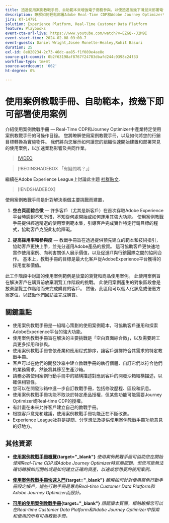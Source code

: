 ```yaml
---
title: 透過使用案例教戰手冊、自助範本來增強電子商務參與，以便透過按幾下滑鼠來部署電子商務使用案例
description: 瞭解如何輕鬆部署Adobe Real-Time CDP和Adobe Journey Optimizer中的使用案例行動手冊，並解鎖可能改善電子商務客戶參與度的工具。
jira: KT-14791
solution: Experience Platform, Real-Time Customer Data Platform
feature: Playbooks
event-cta-url-live: https://www.youtube.com/watch?v=EZGQ--J2M9I
event-start-time: 2024-02-08 09:00-7
event-guests: Daniel Wright,Josée Monette-Healey,Rohit Basuri
duration: 25
exl-id: 8e820234-2c73-46dc-aa85-f1f089e4ae8e
source-git-commit: 0b2f63198af8767f24783dbafd244c9398c24f33
workflow-type: tm+mt
source-wordcount: '662'
ht-degree: 0%

---
```


# 使用案例教戰手冊、自助範本，按幾下即可部署使用案例

介紹使用案例教戰手冊 — Real-Time CDP和Journey Optimizer中產業特定使用案例教戰手冊的可操作目錄。 您將瞭解使用案例教戰手冊，以及如何將您的行銷目標轉換為實施物件。 我們將向您展示如何讓您的組織快速開始建置和部署常見的使用案例，以加速業務影響及共同作業。

>[!VIDEO](https://video.tv.adobe.com/v/3426930/?quality=12&learn=on)

>[!BEGINSHADEBOX 「有疑問嗎？」]

繼續在Adobe Experience League上討論此主題 [社群貼文](https://experienceleaguecommunities.adobe.com/t5/adobe-experience-platform/experience-league-live-post-session-discussion-use-case/m-p/651643#M488).

>[!ENDSHADEBOX]

使用案例教戰手冊是針對解決兩個主要挑戰而建置，

1. **空白頁面綜合徵**  — 許多客戶（尤其是新客戶）在首次存取Adobe Experience平台時感到不知所措，不知從何處開始或如何運用其強大功能。 使用案例教戰手冊提供經過精選的使用案例範本集，引導客戶完成實作特定行銷目標的程式，協助客戶克服此初始障礙。

1. **提高採用率和參與度**  — 教戰手冊旨在透過提供預先建立的範本和技術指引，協助客戶更快上手，並充分運用Adobe產品的投資。  這可協助客戶更快速地實作使用案例、向利害關係人展示價值，以及促進IT與行銷團隊之間的協同合作。  基本上，教戰手冊的目標是最大化客戶從AdobeExperience平台獲得的採用度和價值。

此工作階段中討論的使用案例範例是放棄的瀏覽和商品使用案例。 此使用案例旨在解決客戶在購買前放棄瀏覽工作階段的挑戰。 此使用案例產生的對象區段會是放棄瀏覽工作階段而未完成購買的客戶。 然後，此區段可以個人化訊息或優惠方案定位，以鼓勵他們回訪並完成購買。

## 關鍵重點

* 使用案例教戰手冊是一組精心策劃的使用案例範本，可協助客戶運用和探索AdobeExperience平台的強大功能。
* 使用案例教戰手冊旨在解決的主要挑戰是「空白頁面綜合徵」，以及需要跨工具更多採用和參與。
* 使用案例教戰手冊會依產業和應用程式排序，讓客戶選擇符合其需求的特定教戰手冊。
* 客戶可以在他們的開發沙箱中建立教戰手冊的執行個體、自訂它們以符合他們的業務需求，然後將其移至生產沙箱。
* 請務必將使用案例行動手冊中的結構描述對應到客戶的開發沙箱結構描述，以確保相容性。
* 您可以在開發沙箱中進一步自訂教戰手冊，包括修改歷程、區段和訊息。
* 使用案例教戰手冊功能不取決於特定產品授權，但某些功能可能需要Journey Optimizer或Real-time CDP的授權。
* 有計畫在未來允許客戶建立自己的教戰手冊。
* 根據客戶意見和建議，使用案例教戰手冊功能正在不斷改進。
* Experience League社群是提問、分享想法及提供使用案例教戰手冊功能意見的好地方。

## 其他資源

* **[使用案例教戰手冊概覽](https://experienceleague.adobe.com/docs/experience-platform/use-case-playbooks/playbooks/overview.html){target="_blank"}**
  *使用案例教戰手冊可協助您在開始使用Real-Time CDP或Adobe Journey Optimizer時克服問題，但您可能無法確切瞭解如何開始或是如何建立正確的資產，以達成您想要的使用案例。*

* **[使用案例教戰手冊快速入門](https://experienceleague.adobe.com/docs/experience-platform/use-case-playbooks/playbooks/get-started.html?lang=zh-Hant){target="_blank"}**
  *瞭解如何針對使用案例行動手冊設定帳戶，這些行動手冊是專為Real-time Customer Data Platform和Adobe Journey Optimizer而設計。*

* **[可用的使用案例教戰手冊](https://experienceleague.adobe.com/docs/experience-platform/use-case-playbooks/playbooks/playbooks-list.html?lang=zh-Hant){target="_blank"}**
  *請閱讀本頁面，概略瞭解您可以在Real-time Customer Data Platform和Adobe Journey Optimizer中探索和使用的所有可用教戰手冊。*
